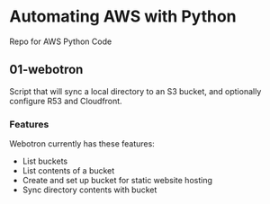 # Automating AWS with Python

Repo for AWS Python Code

## 01-webotron

Script that will sync a local directory to an S3 bucket, and optionally configure R53 and Cloudfront.

### Features

Webotron currently has these features:

- List buckets
- List contents of a bucket
- Create and set up bucket for static website hosting
- Sync directory contents with bucket